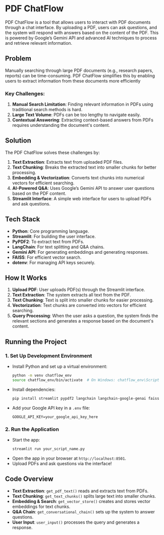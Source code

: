 # PDF ChatFlow

PDF ChatFlow is a tool that allows users to interact with PDF documents through a chat interface. By uploading a PDF, users can ask questions, and the system will respond with answers based on the content of the PDF. This is powered by Google’s Gemini API and advanced AI techniques to process and retrieve relevant information.

## Problem
Manually searching through large PDF documents (e.g., research papers, reports) can be time-consuming. PDF ChatFlow simplifies this by enabling users to extract information from these documents more efficiently

### Key Challenges:
1. **Manual Search Limitation**: Finding relevant information in PDFs using traditional search methods is hard.
2. **Large Text Volume**: PDFs can be too lengthy to navigate easily.
3. **Contextual Answering**: Extracting context-based answers from PDFs requires understanding the document's content.

## Solution

The PDF ChatFlow solves these challenges by:
1. **Text Extraction**: Extracts text from uploaded PDF files.
2. **Text Chunking**: Breaks the extracted text into smaller chunks for better processing.
3. **Embedding & Vectorization**: Converts text chunks into numerical vectors for efficient searching.
4. **AI-Powered Q&A**: Uses Google’s Gemini API to answer user questions based on the PDF content.
5. **Streamlit Interface**: A simple web interface for users to upload PDFs and ask questions.

## Tech Stack

- **Python**: Core programming language.
- **Streamlit**: For building the user interface.
- **PyPDF2**: To extract text from PDFs.
- **LangChain**: For text splitting and Q&A chains.
- **Gemini API**: For generating embeddings and generating responses.
- **FAISS**: For efficient vector search.
- **dotenv**: For managing API keys securely.

## How It Works
1. **Upload PDF**: User uploads PDF(s) through the Streamlit interface.
2. **Text Extraction**: The system extracts all text from the PDF.
3. **Text Chunking**: Text is split into smaller chunks for easier processing.
4. **Vectorization**: Text chunks are converted into vectors for efficient searching.
5. **Query Processing**: When the user asks a question, the system finds the relevant sections and generates a response based on the document's content.

## Running the Project

### 1. Set Up Development Environment
- Install Python and set up a virtual environment:
  ```bash
  python -m venv chatflow_env
  source chatflow_env/bin/activate  # On Windows: chatflow_env\Scripts\activate
  ```
- Install dependencies:
  ```bash
  pip install streamlit pypdf2 langchain langchain-google-genai faiss-cpu google-generativeai python-dotenv
  ```
- Add your Google API key in a `.env` file:
  ```
  GOOGLE_API_KEY=your_google_api_key_here
  ```

### 2. Run the Application
- Start the app:
  ```bash
  streamlit run your_script_name.py
  ```
- Open the app in your browser at `http://localhost:8501`.
- Upload PDFs and ask questions via the interface!

## Code Overview

- **Text Extraction**: `get_pdf_text()` reads and extracts text from PDFs.
- **Text Chunking**: `get_text_chunks()` splits large text into smaller chunks.
- **Embedding & Search**: `get_vector_store()` creates and stores vector embeddings for text chunks.
- **Q&A Chain**: `get_conversational_chain()` sets up the system to answer questions.
- **User Input**: `user_input()` processes the query and generates a response.
